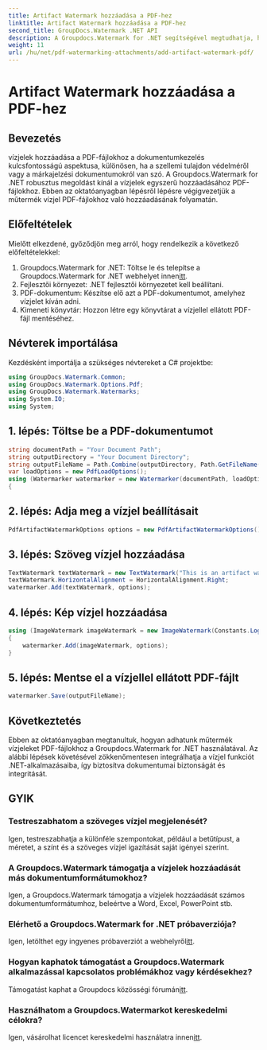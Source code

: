 ```yaml
---
title: Artifact Watermark hozzáadása a PDF-hez
linktitle: Artifact Watermark hozzáadása a PDF-hez
second_title: GroupDocs.Watermark .NET API
description: A Groupdocs.Watermark for .NET segítségével megtudhatja, hogyan adhatunk könnyedén műtermék vízjeleket PDF-fájlokhoz. Könnyedén megvédheti dokumentumait.
weight: 11
url: /hu/net/pdf-watermarking-attachments/add-artifact-watermark-pdf/
---
```


# Artifact Watermark hozzáadása a PDF-hez

## Bevezetés
vízjelek hozzáadása a PDF-fájlokhoz a dokumentumkezelés kulcsfontosságú aspektusa, különösen, ha a szellemi tulajdon védelméről vagy a márkajelzési dokumentumokról van szó. A Groupdocs.Watermark for .NET robusztus megoldást kínál a vízjelek egyszerű hozzáadásához PDF-fájlokhoz. Ebben az oktatóanyagban lépésről lépésre végigvezetjük a műtermék vízjel PDF-fájlokhoz való hozzáadásának folyamatán.
## Előfeltételek
Mielőtt elkezdené, győződjön meg arról, hogy rendelkezik a következő előfeltételekkel:
1.  Groupdocs.Watermark for .NET: Töltse le és telepítse a Groupdocs.Watermark for .NET webhelyet innen[itt](https://releases.groupdocs.com/Watermark/net/).
2. Fejlesztői környezet: .NET fejlesztői környezetet kell beállítani.
3. PDF-dokumentum: Készítse elő azt a PDF-dokumentumot, amelyhez vízjelet kíván adni.
4. Kimeneti könyvtár: Hozzon létre egy könyvtárat a vízjellel ellátott PDF-fájl mentéséhez.

## Névterek importálása
Kezdésként importálja a szükséges névtereket a C# projektbe:
```csharp
using GroupDocs.Watermark.Common;
using GroupDocs.Watermark.Options.Pdf;
using GroupDocs.Watermark.Watermarks;
using System.IO;
using System;
```
## 1. lépés: Töltse be a PDF-dokumentumot
```csharp
string documentPath = "Your Document Path";
string outputDirectory = "Your Document Directory";
string outputFileName = Path.Combine(outputDirectory, Path.GetFileName(documentPath));
var loadOptions = new PdfLoadOptions();
using (Watermarker watermarker = new Watermarker(documentPath, loadOptions))
{
```
## 2. lépés: Adja meg a vízjel beállításait
```csharp
PdfArtifactWatermarkOptions options = new PdfArtifactWatermarkOptions();
```
## 3. lépés: Szöveg vízjel hozzáadása
```csharp
TextWatermark textWatermark = new TextWatermark("This is an artifact watermark", new Font("Arial", 8));
textWatermark.HorizontalAlignment = HorizontalAlignment.Right;
watermarker.Add(textWatermark, options);
```
## 4. lépés: Kép vízjel hozzáadása
```csharp
using (ImageWatermark imageWatermark = new ImageWatermark(Constants.LogoBmp))
{
    watermarker.Add(imageWatermark, options);
}
```
## 5. lépés: Mentse el a vízjellel ellátott PDF-fájlt
```csharp
watermarker.Save(outputFileName);
```

## Következtetés
Ebben az oktatóanyagban megtanultuk, hogyan adhatunk műtermék vízjeleket PDF-fájlokhoz a Groupdocs.Watermark for .NET használatával. Az alábbi lépések követésével zökkenőmentesen integrálhatja a vízjel funkciót .NET-alkalmazásaiba, így biztosítva dokumentumai biztonságát és integritását.
## GYIK
### Testreszabhatom a szöveges vízjel megjelenését?
Igen, testreszabhatja a különféle szempontokat, például a betűtípust, a méretet, a színt és a szöveges vízjel igazítását saját igényei szerint.
### A Groupdocs.Watermark támogatja a vízjelek hozzáadását más dokumentumformátumokhoz?
Igen, a Groupdocs.Watermark támogatja a vízjelek hozzáadását számos dokumentumformátumhoz, beleértve a Word, Excel, PowerPoint stb.
### Elérhető a Groupdocs.Watermark for .NET próbaverziója?
 Igen, letölthet egy ingyenes próbaverziót a webhelyről[itt](https://releases.groupdocs.com/).
### Hogyan kaphatok támogatást a Groupdocs.Watermark alkalmazással kapcsolatos problémákhoz vagy kérdésekhez?
 Támogatást kaphat a Groupdocs közösségi fórumán[itt](https://forum.groupdocs.com/c/watermark/19).
### Használhatom a Groupdocs.Watermarkot kereskedelmi célokra?
Igen, vásárolhat licencet kereskedelmi használatra innen[itt](https://purchase.groupdocs.com/buy).